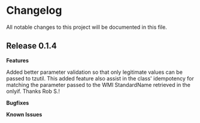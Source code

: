 # Changelog

All notable changes to this project will be documented in this file.

## Release 0.1.4

**Features**

Added better parameter validation so that only legitimate values can be passed to tzutil. This added feature also assist in the class' idempotency for matching the parameter passed to the WMI StandardName retrieved in the onlyif. Thanks Rob S.!

**Bugfixes**

**Known Issues**
